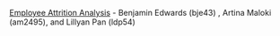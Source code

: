 [Employee Attrition Analysis](https://github.com/LillyanPan/AttritionAnalysis) - Benjamin Edwards (bje43) , Artina Maloki (am2495), and  Lillyan Pan (ldp54) 
